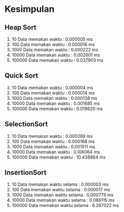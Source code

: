 # Kesimpulan

## Heap Sort

1.	10 Data memakan waktu : 0.000005 ms
2. 100 Data memakan waktu : 0.000016 ms
3. 1000 Data memakan waktu : 0.000222 ms
4. 10000 Data memakan waktu : 0.002601 ms
5. 100000 Data memakan waktu : 0.037903 ms

## Quick Sort

1. 10 Data memakan waktu : 0.000004 ms
2. 100 Data memakan waktu : 0.000014 ms
3. 1000 Data memakan waktu : 0.000138 ms
4. 10000 Data memakan waktu : 0.001685 ms
5. 100000 Data memakan waktu : 0.019620 ms


## SelectionSort

1. 10 Data memakan waktu : 0.000269 ms
2. 100 Data memakan waktu :	0.000168 ms
3. 1000 Data memakan waktu : 0.001511 ms
4. 10000 Data memakan waktu : 0.106064 ms
5. 100000 Data memakan waktu : 10.438864 ms

## InsertionSort
1. 10 Data memakan waktu selama : 0.000003 ms
2. 100 Data memakan waktu selama : 0.000017 ms
3. 1000 Data memakan waktu selama : 0.000779 ms
4. 10000 Data memakan waktu selama : 0.086115 ms
5. 100000 Data memakan waktu selama : 8.287022 ms

